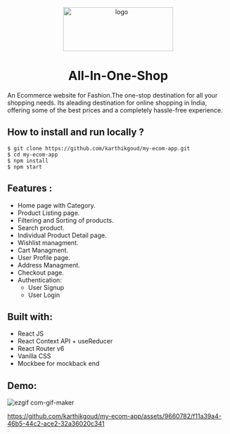<div align="center">

<img src="https://github.com/karthikgoud/my-ecom-app/assets/9660782/03058e45-a8f7-44e3-b336-c5cd9a864fe4" alt="logo" height="100" width="250"/>

# All-In-One-Shop

</div>

An Ecommerce website for Fashion.The one-stop destination for all your shopping needs. Its aleading destination for online shopping in India, offering some of the best prices and a completely hassle-free experience.

## **How to install and run locally ?**

```
$ git clone https://github.com/karthikgoud/my-ecom-app.git
$ cd my-ecom-app
$ npm install
$ npm start
```

## **Features :**

- Home page with Category.
- Product Listing page.
- Filtering and Sorting of products.
- Search product.
- Individual Product Detail page.
- Wishlist managment.
- Cart Managment.
- User Profile page.
- Address Managment.
- Checkout page.
- Authentication:
  - User Signup
  - User Login

## **Built with:**

- React JS
- React Context API + useReducer
- React Router v6
- Vanilla CSS
- Mockbee for mockback end

## **Demo:**

![ezgif com-gif-maker](https://user-images.githubusercontent.com/58260342/161412291-aec62d98-98bd-4902-8109-1069406702b4.gif)


https://github.com/karthikgoud/my-ecom-app/assets/9660782/f11a39a4-46b5-44c2-ace2-32a36020c341

